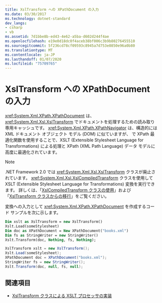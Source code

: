 ```yaml
---
title: XslTransform への XPathDocument の入力
ms.date: 03/30/2017
ms.technology: dotnet-standard
dev_langs:
- csharp
- vb
ms.assetid: 7d1bbe8b-ed43-4e62-a5ba-d602d244f4ae
ms.openlocfilehash: e19e0d18dc0f4aceb38bf006c3b9b80276455510
ms.sourcegitcommit: 5f236cd78cf09593c8945a7d753e0850e96a0b80
ms.translationtype: MT
ms.contentlocale: ja-JP
ms.lasthandoff: 01/07/2020
ms.locfileid: "75709765"
---
```

# <a name="xpathdocument-input-to-xsltransform"></a>XslTransform への XPathDocument の入力
<xref:System.Xml.XPath.XPathDocument> は、<xref:System.Xml.Xsl.XslTransform> でドキュメントを処理するための読み取り専用キャッシュです。 <xref:System.Xml.XPath.XPathNavigator> は、構造的には XML ドキュメント オブジェクト モデル (DOM) に似ていますが、 で XPath 最適化関数を使用することで、XSLT (Extensible Stylesheet Language for Transformations) による処理と XPath (XML Path Language) データ モデルに高度に最適化されています。  
  
> [!NOTE]
> .NET Framework 2.0 では <xref:System.Xml.Xsl.XslTransform> クラスが廃止されています。 <xref:System.Xml.Xsl.XslCompiledTransform> クラスを使用して XSLT (Extensible Stylesheet Language for Transformations) 変換を実行できます。 詳しくは、「[XslCompiledTransform クラスの使用](../../../../docs/standard/data/xml/using-the-xslcompiledtransform-class.md)」および「[XslTransform クラスからの移行](../../../../docs/standard/data/xml/migrating-from-the-xsltransform-class.md)」をご覧ください。  
  
 変換への入力として <xref:System.Xml.XPath.XPathDocument> を作成するコード サンプルを次に示します。  
  
```vb  
Dim xslt as XslTransform = new XslTransform()  
Xslt.Load(someStylesheet)  
Dim doc as XPathDocument = New XPathDocument("books.xml")  
Dim fs as StringWriter = new StringWriter()  
Xslt.Transform(doc, Nothing, fs, Nothing);  
```  
  
```csharp  
XslTransform xslt = new XslTransform();  
Xslt.Load(someStylesheet);  
XPathDocument doc = XPathDocument("books.xml");  
StringWriter fs = new StringWriter();  
Xslt.Transform(doc, null, fs, null);  
```  
  
## <a name="see-also"></a>関連項目

- [XslTransform クラスによる XSLT プロセッサの実装](../../../../docs/standard/data/xml/xsltransform-class-implements-the-xslt-processor.md)
